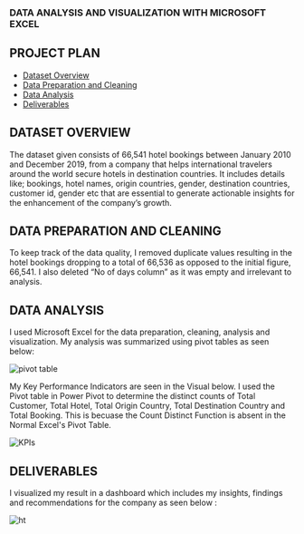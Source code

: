 ### DATA ANALYSIS AND VISUALIZATION WITH MICROSOFT EXCEL

## PROJECT PLAN
- [Dataset Overview](#dataset-overview)
- [Data Preparation and Cleaning](#data-preparation-and-cleaning)
- [Data Analysis](#data-analysis)
- [Deliverables](#deliverables)

## DATASET OVERVIEW

The dataset given consists of 66,541 hotel bookings between January 2010 and December 2019, from a company that helps international travelers around the world secure hotels in destination countries. It includes details like; bookings, hotel names, origin countries, gender, destination countries, customer id, gender etc that are essential to generate actionable insights for the enhancement of the company’s growth.

## DATA PREPARATION AND CLEANING 

To keep track of the data quality, I removed duplicate values resulting in the hotel bookings dropping to a total of 66,536 as opposed to the initial figure, 66,541.
I also deleted “No of days column” as it was empty and irrelevant to analysis. 

## DATA ANALYSIS 

I used Microsoft Excel for the data preparation, cleaning, analysis and visualization. My analysis was summarized using pivot tables as seen below:

![pivot table](https://github.com/Gustarh/Data-Analysis-and-Visualization-with-Microsoft-Excel/assets/142215382/ac1f4512-dc6b-45f3-b83a-1f1e21925fed)

My Key Performance Indicators are seen in the Visual below. I used the Pivot table in Power Pivot to determine the distinct counts of Total Customer, Total Hotel, Total Origin Country, Total Destination Country and Total Booking. This is becuase the Count Distinct Function is absent in the Normal Excel's Pivot Table.

![KPIs](https://github.com/Gustarh/Data-Analysis-and-Visualization-with-Microsoft-Excel/assets/142215382/5a97f764-cfcd-435a-aea1-1870ec8b180b)



## DELIVERABLES 

I visualized my result in a dashboard which includes my insights, findings and recommendations for the company as seen below :

![ht](https://github.com/Gustarh/Data-Analysis-and-Visualization-with-Microsoft-Excel/assets/142215382/231f6991-5a12-4370-a884-73aa3b9b4af4)







